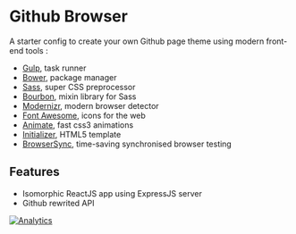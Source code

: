 Github Browser
===

A starter config to create your own Github page theme using modern front-end tools :

- [Gulp](http://gulpjs.com/), task runner
- [Bower](http://bower.io/), package manager
- [Sass](http://sass-lang.com/), super CSS preprocessor
- [Bourbon](http://bourbon.io/), mixin library for Sass
- [Modernizr](http://modernizr.com/), modern browser detector
- [Font Awesome](http://fortawesome.github.io/Font-Awesome/), icons for the web
- [Animate](http://daneden.github.io/animate.css/), fast css3 animations
- [Initializer](http://www.initializr.com/), HTML5 template
- [BrowserSync](http://www.browsersync.io/), time-saving synchronised browser testing


## Features

- Isomorphic ReactJS app using ExpressJS server
- Github rewrited API



[![Analytics](https://ga-beacon.appspot.com/UA-59640055-1/github-browser/readme)](https://github.com/igrigorik/ga-beacon)

